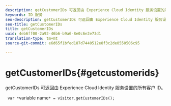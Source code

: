 ```yaml
---
description: getCustomerIDs 可返回由 Experience Cloud Identity 服务设置的所有客户 ID。
keywords: ID 服务
seo-description: getCustomerIDs 可返回由 Experience Cloud Identity 服务设置的所有客户 ID。
seo-title: getCustomerIDs
title: getCustomerIDs
uuid: 4eb6ff00-2a92-46b6-b9a6-8e0c6e2e73d1
translation-type: tm+mt
source-git-commit: e6d65f1bfed187d7440512e8f3c2de0550506c95

---
```



# getCustomerIDs{#getcustomerids}

getCustomerIDs 可返回由 Experience Cloud Identity 服务设置的所有客户 ID。

<!--
Is there anything else we can say about this??
-->

` var *`variable name`* = visitor.getCustomerIDs();`
